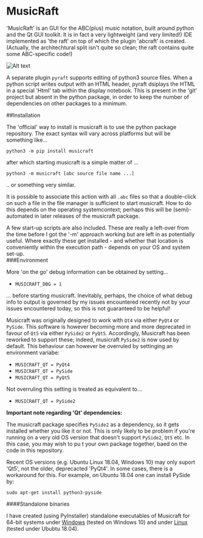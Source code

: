 MusicRaft
=========

'MusicRaft' is an GUI for the ABC(plus) music notation, built around python and the Qt GUI toolkit. It is in fact a very lightweight (and very limited!) IDE
 implemented as 'the raft' on top of which the plugin 'abcraft' is created. (Actually,
 the architechtural split isn't quite so clean; the raft contains quite some ABC-specific code!)

![Alt text](https://gitlab.com/papahippo/MusicRaft/raw/master/screenshots/Musicraft_017.png?raw=true "Editing ABCplus music source while viewing graphical ouput")

A separate plugin `pyraft` supports editing of python3 source files. When a python script writes output with an HTML header,
pyraft dsiplays the HTML in a special 'Html' tab within  the display notebook. This is present in the
'git' project but absent in the python package, in order to keep the number of dependencies
on other packages to a minimum.

##Installation

The 'official' way to install is musicraft is to use the python package repository.
The exact syntax will vary across platforms but will be something like...

`python3 -m pip install musicraft`

after which starting musicraft is a simple matter of ...

`python3 -m musicraft [abc source file name ...]` 
 
 .. or something very similar. 

It is possible to associate this action with all `.abc` files so that a 
double-click on such a file in the file manager is sufficient to start
musicraft. How to do this depends on the operating systemcontext; perhaps
this will be (semi)- automated in later releases of the musicraft
package.

A few start-up scripts are also included. These are really a left-over from
the time before I got the '-m' approach working but are left in as potentially
useful. Where exactly these get installed - and whether that location
is conveniently within the execution path - depends on your OS and system set-up.  
###Environment

More 'on the go' debug information can be obtained by setting...
* `MUSICRAFT_DBG = 1`

... before starting musicraft. Inevitably, perhaps, the choice of what
debug info to output is governed by my issues encountered recently not by
your issues encountered today, so this is not guaranteed to be helpful!  

Musicraft was originally designed to work with `Qt4` via either `PyQt4` or
`PySide`. This software is however becoming more and more deprecated in
favour of `Qt5` via either `PySide2` or `PyQt5`. Accordingly, Musicraft has
been reworked to support these; indeed, musicraft `PySide2` is now used
by default. This behaviour can however be overruled by settinging an
environment variabe:

* `MUSICRAFT_QT = PyQt4`
* `MUSICRAFT_QT = PySide`
* `MUSICRAFT_QT = PyQt5`

Not overruling this setting is treated as equivalent to...

* `MUSICRAFT_QT = PySide2`

__Important note regarding 'Qt' dependencies:__

The musicraft package specifies `PySide2` as a dependency, so it gets installed
whether you like it or not. This is only likely to be  problem if you're
running on a very old OS version that doesn't support `PySide2`, `Qt5` etc.
In this case, you may wish to pu t your own package together, baed on
the code in this repository.  

Recent OS versions (e.g. Ubuntu Linux 18.04, Windows 10) may only
suport 'Qt5', not the older, deprecacted 'PyQt4'. In some cases, there is
a workaround for this. For example, on Ubuntu 18.04 one can install
PySide by:

`sudo apt-get install python3-pyside`

####Standalone binaries

I have created (using PyInstaller) standalone executables of Musicraft for 64-bit systems under
[Windows](https://gitlab.com/papahippo/MusicRaft/blob/master/dist/win_musicraft.exe) (tested on Windows 10) 
and under [Linux](https://gitlab.com/papahippo/MusicRaft/blob/master/dist/lin_musicraft) (tested under Ububtu 18.04). 
 